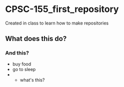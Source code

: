 # CPSC-155_first_repository
Created in class to learn how to make repositories
## What does this do?
### And this?
* buy food
* go to sleep
* * what's this?
